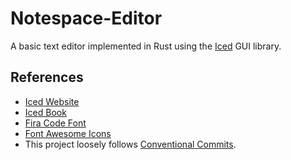 # Notespace-Editor

A basic text editor implemented in Rust using the [Iced](https://iced.rs/) GUI library.

## References

- [Iced Website](https://iced.rs/)
- [Iced Book](https://book.iced.rs/)
- [Fira Code Font](https://github.com/tonsky/FiraCode)
- [Font Awesome Icons](https://fontawesome.com/)
- This project loosely follows [Conventional Commits](https://www.conventionalcommits.org/en/v1.0.0/).
